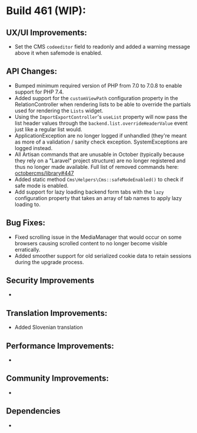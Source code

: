 # Build 461 (WIP):

## UX/UI Improvements:
- Set the CMS `codeeditor` field to readonly and added a warning message above it when safemode is enabled.

## API Changes:
- Bumped minimum required version of PHP from 7.0 to 7.0.8 to enable support for PHP 7.4.
- Added support for the `customViewPath` configuration property in the RelationController when rendering lists to be able to override the partials used for rendering the `Lists` widget.
- Using the `ImportExportController`'s `useList` property will now pass the list header values through the `backend.list.overrideHeaderValue` event just like a regular list would.
- ApplicationException are no longer logged if unhandled (they're meant as more of a validation / sanity check exception. SystemExceptions are logged instead.
- All Artisan commands that are unusable in October (typically because they rely on a "Laravel" project structure) are no longer registered and thus no longer made available. Full list of removed commands here: [octobercms/library#447](https://github.com/octobercms/library/pull/447)
- Added static method `Cms\Helpers\Cms::safeModeEnabled()` to check if safe mode is enabled.
- Add support for lazy loading backend form tabs with the `lazy` configuration property that takes an array of tab names to apply lazy loading to.

## Bug Fixes:
- Fixed scrolling issue in the MediaManager that would occur on some browsers causing scrolled content to no longer become visible erratically.
- Added smoother support for old serialized cookie data to retain sessions during the upgrade process.

## Security Improvements
-

## Translation Improvements:
- Added Slovenian translation

## Performance Improvements:
-

## Community Improvements:
-

## Dependencies
-